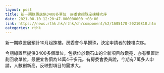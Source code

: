 ```yaml
---
layout: post
title: 新一期綠置居供3400多單位　房委會攪珠定揀樓次序
date: 2021-08-10 12:20:47.000000000 +08:00
link: https://news.rthk.hk/rthk/ch/component/k2/1605178-20210810.htm
categories: rthk
---
```


新一期綠置居預計10月起揀樓，房委會今早攪珠，決定申請者的揀樓次序。

今期綠置居提供3400多個單位，包括位於鑽石山的全新項目啟鑽苑，亦有租置計劃回收單位，最便宜售價為14萬4千多元。有房委會委員說，今期有7萬多人申請，人數創新高，反映對項目的需求大。
